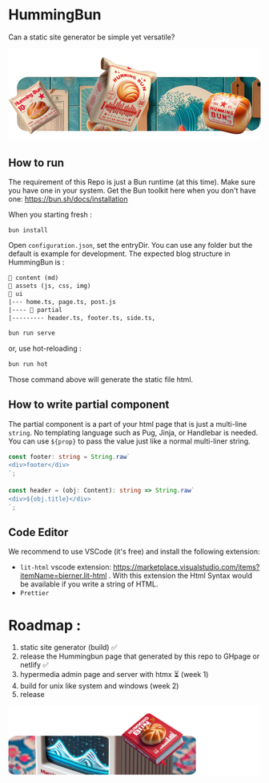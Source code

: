 # HummingBun

Can a static site generator be simple yet versatile?

![header](readme_header.png)

## How to run

The requirement of this Repo is just a Bun runtime (at this time). Make sure you have one in your system. Get the Bun toolkit here when you don't have one: https://bun.sh/docs/installation

When you starting fresh :

```
bun install
```

Open `configuration.json`, set the entryDir. You can use any folder but the default is example for development.
The expected blog structure in HummingBun is :

```
📁 content (md)
📁 assets (js, css, img)
📁 ui
|--- home.ts, page.ts, post.js
|---- 📁 partial
|--------- header.ts, footer.ts, side.ts,
```

```js
bun run serve
```

or, use hot-reloading :

```js
bun run hot
```

Those command above will generate the static file html.

## How to write partial component

The partial component is a part of your html page that is just a multi-line `string`. No templating language such as Pug, Jinja, or Handlebar is needed. You can use `${prop}` to pass the value just like a normal multi-liner string.

```typescript
const footer: string = String.raw`
<div>footer</div>
`;

const header = (obj: Content): string => String.raw`
<div>${obj.title}</div>
`;
```

## Code Editor

We recommend to use VSCode (it's free) and install the following extension:

- `lit-html` vscode extension: https://marketplace.visualstudio.com/items?itemName=bierner.lit-html . With this extension the Html Syntax would be available if you write a string of HTML.
- `Prettier`

# Roadmap :

1. static site generator (build) ✅
2. release the Hummingbun page that generated by this repo to GHpage or netlify ✅
3. hypermedia admin page and server with htmx ⏳ (week 1)
4. build for unix like system and windows (week 2)
5. release

![header2](readme_header2.png)
